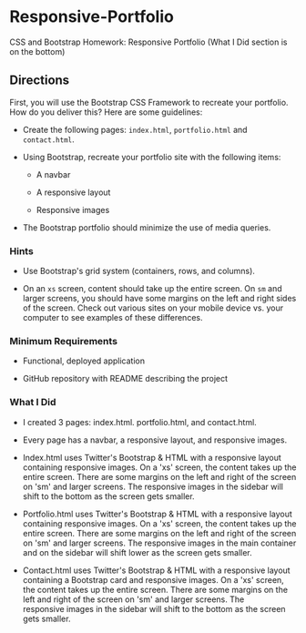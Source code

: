# Responsive-Portfolio
CSS and Bootstrap Homework: Responsive Portfolio (What I Did section is on the bottom)

## Directions

First, you will use the Bootstrap CSS Framework to recreate your portfolio. How do you deliver this? Here are some guidelines:

* Create the following pages: `index.html`, `portfolio.html` and `contact.html`.

* Using Bootstrap, recreate your portfolio site with the following items:

   * A navbar

   * A responsive layout

   * Responsive images

* The Bootstrap portfolio should minimize the use of media queries.


### Hints

* Use Bootstrap's grid system (containers, rows, and columns).

* On an `xs` screen, content should take up the entire screen. On `sm` and larger screens, you should have some margins on the left and right sides of the screen. Check out various sites on your mobile device vs. your computer to see examples of these differences.


### Minimum Requirements

* Functional, deployed application

* GitHub repository with README describing the project

### What I Did

* I created 3 pages: index.html. portfolio.html, and contact.html.

* Every page has a navbar, a responsive layout, and responsive images. 

* Index.html uses Twitter's Bootstrap & HTML with a responsive layout containing responsive images. On a 'xs' screen, the content takes up the entire screen. There are some margins on the left and right of the screen on 'sm' and larger screens. The responsive images in the sidebar will shift to the bottom as the screen gets smaller. 

* Portfolio.html uses Twitter's Bootstrap & HTML with a responsive layout containing responsive images. On a 'xs' screen, the content takes up the entire screen. There are some margins on the left and right of the screen on 'sm' and larger screens. The responsive images in the main container and on the sidebar will shift lower as the screen gets smaller.   

* Contact.html uses Twitter's Bootstrap & HTML with a responsive layout containing a Bootstrap card and responsive images. On a 'xs' screen, the content takes up the entire screen. There are some margins on the left and right of the screen on 'sm' and larger screens. The responsive images in the sidebar will shift to the bottom as the screen gets smaller.   

